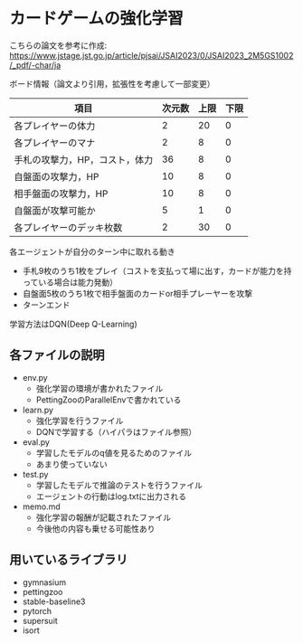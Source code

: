 # カードゲームの強化学習

こちらの論文を参考に作成: https://www.jstage.jst.go.jp/article/pjsai/JSAI2023/0/JSAI2023_2M5GS1002/_pdf/-char/ja

ボード情報（論文より引用，拡張性を考慮して一部変更）

|項目|次元数|上限|下限|
|---|---|---|---|
|各プレイヤーの体力|2|20|0|
|各プレイヤーのマナ|2|8|0|
|手札の攻撃力，HP，コスト，体力|36|8|0|
|自盤面の攻撃力，HP|10|8|0|
|相手盤面の攻撃力，HP|10|8|0|
|自盤面が攻撃可能か|5|1|0|
|各プレイヤーのデッキ枚数|2|30|0|

各エージェントが自分のターン中に取れる動き

- 手札9枚のうち1枚をプレイ（コストを支払って場に出す，カードが能力を持っている場合は能力発動）
- 自盤面5枚のうち1枚で相手盤面のカードor相手プレーヤーを攻撃
- ターンエンド

学習方法はDQN(Deep Q-Learning)
## 各ファイルの説明

- env.py 
  - 強化学習の環境が書かれたファイル
  - PettingZooのParallelEnvで書かれている
- learn.py
  - 強化学習を行うファイル
  - DQNで学習する（ハイパラはファイル参照）
- eval.py
  - 学習したモデルのq値を見るためのファイル
  - あまり使っていない
- test.py
  - 学習したモデルで推論のテストを行うファイル
  - エージェントの行動はlog.txtに出力される
- memo.md
  - 強化学習の報酬が記載されたファイル
  - 今後他の内容も乗せる可能性あり
## 用いているライブラリ
- gymnasium
- pettingzoo
- stable-baseline3
- pytorch
- supersuit
- isort